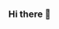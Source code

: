 ### Hi there 👋

<!--
**AryanCG/AryanCG** is a ✨ _special_ ✨ repository because its `README.md` (this file) appears on your GitHub profile.

Here are some ideas to get you started:

- 🔭 I’m currently working on Unity
- 🌱 I’m currently learning Unity Game Development
- 👯 I’m looking to collaborate on Unity Projects
- 🤔 I’m looking for help with C# scripting
- 💬 Ask me about ...
- 📫 How to reach me: Discord--
- 😄 Pronouns: ...
- ⚡ Fun fact: Beginner Game Developer
-->
